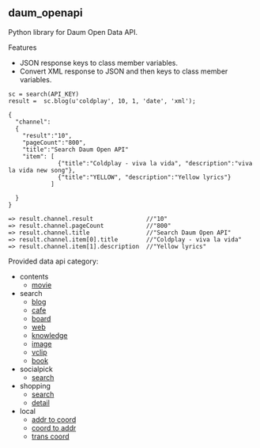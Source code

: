 daum_openapi
----

Python library for Daum Open Data API. 



Features
- JSON response keys to class member variables. 
- Convert XML response to JSON and then keys to class member variables. 

```
sc = search(API_KEY)
result =  sc.blog(u'coldplay', 10, 1, 'date', 'xml');
      
{
  "channel":
  {
    "result":"10",
    "pageCount":"800",
    "title":"Search Daum Open API"
    "item": [
              {"title":"Coldplay - viva la vida", "description":"viva la vida new song"},
              {"title":"YELLOW", "description":"Yellow lyrics"}
            ]
            
  }
}

=> result.channel.result               //"10"
=> result.channel.pageCount            //"800"
=> result.channel.title                //"Search Daum Open API"
=> result.channel.item[0].title        //"Coldplay - viva la vida"
=> result.channel.item[1].description  //"Yellow lyrics"
```

Provided data api category:
- contents
  - <a href="https://github.com/AhnSeongHyun/daum_openapi/wiki/movie">movie</a>
- search
  - <a href="https://github.com/AhnSeongHyun/daum_openapi/wiki/blog">blog</a>
  - <a href="https://github.com/AhnSeongHyun/daum_openapi/wiki/cafe">cafe</a>
  - <a href="https://github.com/AhnSeongHyun/daum_openapi/wiki/board">board</a>
  - <a href="https://github.com/AhnSeongHyun/daum_openapi/wiki/web">web</a>
  - <a href="https://github.com/AhnSeongHyun/daum_openapi/wiki/knowledge">knowledge</a>
  - <a href="https://github.com/AhnSeongHyun/daum_openapi/wiki/image">image</a>
  - <a href="https://github.com/AhnSeongHyun/daum_openapi/wiki/vclip">vclip</a>
  - <a href="https://github.com/AhnSeongHyun/daum_openapi/wiki/book">book</a>
- socialpick
  - <a href="https://github.com/AhnSeongHyun/daum_openapi/wiki/Socialpick-search">search</a>
- shopping
  - <a href="https://github.com/AhnSeongHyun/daum_openapi/wiki/Shopping-search">search</a>
  - <a href="https://github.com/AhnSeongHyun/daum_openapi/wiki/Shopping-detail">detail</a> 
- local
  - <a href="https://github.com/AhnSeongHyun/daum_openapi/wiki/addr2coord">addr to coord</a>
  - <a href="https://github.com/AhnSeongHyun/daum_openapi/wiki/coord2addr">coord to addr</a>
  - <a href="https://github.com/AhnSeongHyun/daum_openapi/wiki/transcoord">trans coord</a>
